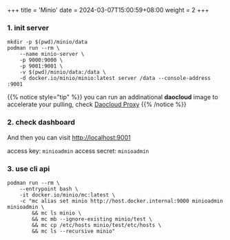 +++
title = 'Minio'
date = 2024-03-07T15:00:59+08:00
weight = 2
+++



### 1. init server
```shell
mkdir -p $(pwd)/minio/data
podman run --rm \
    --name minio-server \
    -p 9000:9000 \
    -p 9001:9001 \
    -v $(pwd)/minio/data:/data \
    -d docker.io/minio/minio:latest server /data --console-address :9001
```

{{% notice style="tip" %}}
you can run an addinational **daocloud** image to accelerate your pulling, check [Daocloud Proxy](daocloud/index.html)
{{% /notice %}}

### 2. check dashboard

And then you can visit [http://localhost:9001](http://localhost:9001) 

access key: `minioadmin`
access secret: `minioadmin` 

### 3. use cli api

```shell
podman run --rm \
    --entrypoint bash \
    -it docker.io/minio/mc:latest \
    -c "mc alias set minio http://host.docker.internal:9000 minioadmin minioadmin \
        && mc ls minio \
        && mc mb --ignore-existing minio/test \
        && mc cp /etc/hosts minio/test/etc/hosts \
        && mc ls --recursive minio"
```

